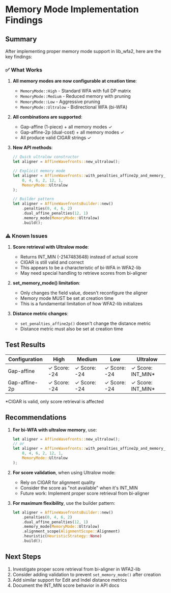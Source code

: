 # Memory Mode Implementation Findings

## Summary

After implementing proper memory mode support in lib_wfa2, here are the key findings:

### ✅ What Works

1. **All memory modes are now configurable at creation time**:
   - `MemoryMode::High` - Standard WFA with full DP matrix
   - `MemoryMode::Medium` - Reduced memory with pruning
   - `MemoryMode::Low` - Aggressive pruning
   - `MemoryMode::Ultralow` - Bidirectional WFA (bi-WFA)

2. **All combinations are supported**:
   - Gap-affine (1-piece) + all memory modes ✓
   - Gap-affine-2p (dual-cost) + all memory modes ✓
   - All produce valid CIGAR strings ✓

3. **New API methods**:
   ```rust
   // Quick ultralow constructor
   let aligner = AffineWavefronts::new_ultralow();
   
   // Explicit memory mode
   let aligner = AffineWavefronts::with_penalties_affine2p_and_memory_mode(
       0, 4, 6, 2, 12, 1,
       MemoryMode::Ultralow
   );
   
   // Builder pattern
   let aligner = AffineWavefrontsBuilder::new()
       .penalties(0, 4, 6, 2)
       .dual_affine_penalties(12, 1)
       .memory_mode(MemoryMode::Ultralow)
       .build();
   ```

### ⚠️ Known Issues

1. **Score retrieval with Ultralow mode**:
   - Returns INT_MIN (-2147483648) instead of actual score
   - CIGAR is still valid and correct
   - This appears to be a characteristic of bi-WFA in WFA2-lib
   - May need special handling to retrieve scores from bi-aligner

2. **set_memory_mode() limitation**:
   - Only changes the field value, doesn't reconfigure the aligner
   - Memory mode MUST be set at creation time
   - This is a fundamental limitation of how WFA2-lib initializes

3. **Distance metric changes**:
   - `set_penalties_affine2p()` doesn't change the distance metric
   - Distance metric must also be set at creation time

## Test Results

| Configuration | High | Medium | Low | Ultralow |
|--------------|------|--------|-----|----------|
| Gap-affine | ✓ Score: -24 | ✓ Score: -24 | ✓ Score: -24 | ✓ Score: INT_MIN* |
| Gap-affine-2p | ✓ Score: -24 | ✓ Score: -24 | ✓ Score: -24 | ✓ Score: INT_MIN* |

*CIGAR is valid, only score retrieval is affected

## Recommendations

1. **For bi-WFA with ultralow memory**, use:
   ```rust
   let aligner = AffineWavefronts::new_ultralow();
   // or
   let aligner = AffineWavefronts::with_penalties_affine2p_and_memory_mode(
       0, 4, 6, 2, 12, 1,
       MemoryMode::Ultralow
   );
   ```

2. **For score validation**, when using Ultralow mode:
   - Rely on CIGAR for alignment quality
   - Consider the score as "not available" when it's INT_MIN
   - Future work: Implement proper score retrieval from bi-aligner

3. **For maximum flexibility**, use the builder pattern:
   ```rust
   let aligner = AffineWavefrontsBuilder::new()
       .penalties(0, 4, 6, 2)
       .dual_affine_penalties(12, 1)
       .memory_mode(MemoryMode::Ultralow)
       .alignment_scope(AlignmentScope::Alignment)
       .heuristic(HeuristicStrategy::None)
       .build();
   ```

## Next Steps

1. Investigate proper score retrieval from bi-aligner in WFA2-lib
2. Consider adding validation to prevent `set_memory_mode()` after creation
3. Add similar support for Edit and Indel distance metrics
4. Document the INT_MIN score behavior in API docs